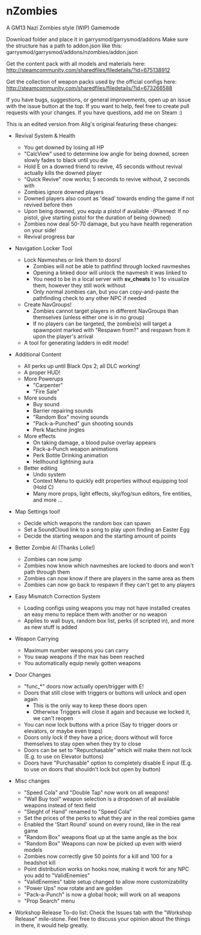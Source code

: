 nZombies
========

A GM13 Nazi Zombies style (WIP) Gamemode

Download folder and place it in garrysmod/garrysmod/addons
Make sure the structure has a path to addon.json like this: garrysmod/garrysmod/addons/nzombies/addon.json

Get the content pack with all models and materials here:
http://steamcommunity.com/sharedfiles/filedetails/?id=675138912

Get the collection of weapon packs used by the official configs here:
http://steamcommunity.com/sharedfiles/filedetails/?id=673266588

If you have bugs, suggestions, or general improvements, open up an issue with the issue button at the top. If you want to help, feel free to create pull requests with your changes. If you have questions, add me on Steam :)

This is an edited version from Alig's original featuring these changes:

- Revival System & Health
	- You get downed by losing all HP
	- "CalcView" used to determine low angle for being downed, screen slowly fades to black until you die
	- Hold E on a downed friend to revive, 45 seconds without revival actually kills the downed player
	- "Quick Revive" now works; 5 seconds to revive without, 2 seconds with
	- Zombies ignore downed players
	- Downed players also count as 'dead' towards ending the game if not revived before then
	- Upon being downed, you equip a pistol if available
		-(Planned: If no pistol, give starting pistol for the duration of being downed)
	- Zombies now deal 50-70 damage, but you have health regeneration on your side!
	- Revival progress bar

- Navigation Locker Tool
	- Lock Navmeshes or link them to doors!
		- Zombies will not be able to pathfind through locked navmeshes
		- Opening a linked door will unlock the navmesh it was linked to
		- You need to be in a local server with __sv_cheats__ to 1 to visualize them, however they still work without
		- Only normal zombies can, but you can copy-and-paste the pathfinding check to any other NPC if needed
	- Create NavGroups!
		- Zombies cannot target players in different NavGroups than themselves (unless either one is in no group)
		- If no players can be targeted, the zombie(s) will target a spawnpoint marked with "Respawn from?" and respawn from it upon the player's arrival
	- A tool for generating ladders in edit mode!

- Additional Content
	- All perks up until Black Ops 2; all DLC working!
	- A proper HUD!
	- More Powerups
		- "Carpenter"
		- "Fire Sale"
	- More sounds
		- Buy sound
		- Barrier repairing sounds
		- "Random Box" moving sounds
		- "Pack-a-Punched" gun shooting sounds
		- Perk Machine jingles
	- More effects
		- On taking damage, a blood pulse overlay appears
		- Pack-a-Punch weapon animations
		- Perk Bottle Drinking animation
		- Hellhound lightning aura
	- Better editing
		- Undo system
		- Context Menu to quickly edit properties without equipping tool (Hold C)
		- Many more props, light effects, sky/fog/sun editors, fire entities, and more ...

- Map Settings tool!
	- Decide which weapons the random box can spawn
	- Set a SoundCloud link to a song to play upon finding an Easter Egg
	- Decide the starting weapon and the starting amount of points

- Better Zombie AI (Thanks Lolle!)
	- Zombies can now jump
	- Zombies now know which navmeshes are locked to doors and won't path through them
	- Zombies can now know if there are players in the same area as them
	- Zombies can now go back to respawn if they can't get to any players

- Easy Mismatch Correction System
	- Loading configs using weapons you may not have installed creates an easy menu to replace them with another or no  weapon
	- Applies to wall buys, random box list, perks (if scripted in), and more as new stuff is added
		
- Weapon Carrying
	- Maximum number weapons you can carry
	- You swap weapons if the max has been reached
	- You automatically equip newly gotten weapons
		
- Door Changes
	- "func_*" doors now actually open/trigger with E!
	- Doors that still close with triggers or buttons will unlock and open again
		- This is the only way to keep these doors open
		- Otherwise Triggers will close it again and because we locked it, we can't reopen
	- You can now lock buttons with a price (Say to trigger doors or elevators, or maybe even traps)
	- Doors only lock if they have a price; doors without will force themselves to stay open when they try to close
	- Doors can be set to "Repurchasable" which will make them not lock (E.g. to use on Elevator buttons)
	- Doors have "Purchasable" option to completely disable E input (E.g. to use on doors that shouldn't lock but open by button)
	
- Misc changes
	- "Speed Cola" and "Double Tap" now work on all weapons!
	- "Wall Buy tool" weapon selection is a dropdown of all available weapons instead of text field
	- "Sleight of Hand" renamed to "Speed Cola"
	- Set the prices of the perks to what they are in the real zombies game
	- Enabled the 'Start Round' sound on every round, like in the real game
	- "Random Box" weapons float up at the same angle as the box
	- "Random Box" Weapons can now be picked up even with wierd models
	- Zombies now correctly give 50 points for a kill and 100 for a headshot kill
	- Point distribution works on hooks now, making it work for any NPC you add to "ValidEnemies"
	- "ValidEnemies" table setup changed to allow more customizability
	- "Power Ups" now rotate and are golden
	- "Pack-a-Punch" is now a global hook; will work on all weapons
	- "Prop Search" menu


- Workshop Release To-do list:
	Check the Issues tab with the "Workshop Release" mile-stone. Feel free to discuss your opinion about the things in there, it would help greatly.
